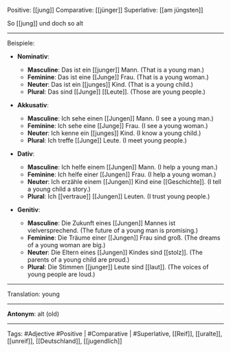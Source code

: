 Positive: [[jung]]
Comparative: [[jünger]]
Superlative: [[am jüngsten]]

So [[jung]] und doch so alt


---
Beispiele:

- **Nominativ**:
  - **Masculine**: Das ist ein [[junger]] Mann. (That is a young man.)
  - **Feminine**: Das ist eine [[Junge]] Frau. (That is a young woman.)
  - **Neuter**: Das ist ein [[junges]] Kind. (That is a young child.)
  - **Plural**: Das sind [[Junge]] [[Leute]]. (Those are young people.)

- **Akkusativ**:
  - **Masculine**: Ich sehe einen [[Jungen]] Mann. (I see a young man.)
  - **Feminine**: Ich sehe eine [[Junge]] Frau. (I see a young woman.)
  - **Neuter**: Ich kenne ein [[junges]] Kind. (I know a young child.)
  - **Plural**: Ich treffe [[Junge]] Leute. (I meet young people.)

- **Dativ**:
  - **Masculine**: Ich helfe einem [[Jungen]] Mann. (I help a young man.)
  - **Feminine**: Ich helfe einer [[Jungen]] Frau. (I help a young woman.)
  - **Neuter**: Ich erzähle einem [[Jungen]] Kind eine [[Geschichte]]. (I tell a young child a story.)
  - **Plural**: Ich [[vertraue]] [[Jungen]] Leuten. (I trust young people.)

- **Genitiv**:
  - **Masculine**: Die Zukunft eines [[Jungen]] Mannes ist vielversprechend. (The future of a young man is promising.)
  - **Feminine**: Die Träume einer [[Jungen]] Frau sind groß. (The dreams of a young woman are big.)
  - **Neuter**: Die Eltern eines [[Jungen]] Kindes sind [[stolz]]. (The parents of a young child are proud.)
  - **Plural**: Die Stimmen [[junger]] Leute sind [[laut]]. (The voices of young people are loud.)

---
Translation:
young

---
**Antonym**:
alt (old)

---
Tags: 
#Adjective
#Positive | #Comparative | #Superlative, [[Reif]], [[uralte]], [[unreif]], [[Deutschland]], [[jugendlich]]
